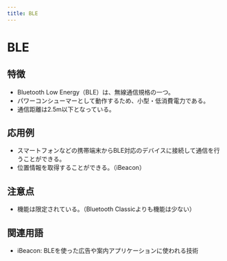 ```yaml
---
title: BLE
---
```


# BLE
## 特徴
* Bluetooth Low Energy（BLE）は、無線通信規格の一つ。
* パワーコンシューマーとして動作するため、小型・低消費電力である。
* 通信距離は2.5m以下となっている。
## 応用例
* スマートフォンなどの携帯端末からBLE対応のデバイスに接続して通信を行うことができる。
* 位置情報を取得することができる。（iBeacon）
## 注意点
* 機能は限定されている。（Bluetooth Classicよりも機能は少ない）
## 関連用語
* iBeacon: BLEを使った広告や案内アプリケーションに使われる技術